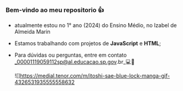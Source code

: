 ### Bem-vindo ao meu repositorio 👍

- atualmente estou no 1° ano (2024) do  Ensino Médio, no Izabel de Almeida Marin
- Estamos trabalhando com projetos de **JavaScript** e **HTML**;
- Para dúvidas ou perguntas, entre em contato _00001119059112sp@al.educacao.sp.gov.br_💻📩

  ![]https://medial.tenor.com/m/itoshi-sae-blue-lock-manga-gif-4326531935555558632
